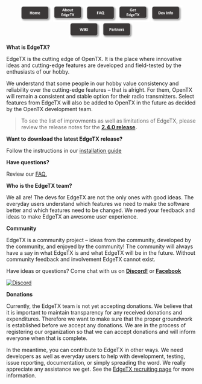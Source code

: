 <p align="center">
<a href="https://edgetx.org/index2"><img src="https://github.com/EdgeTX/edgetx.github.io/blob/master/images/home.png?raw=true" align="center" height="44" width="83"></a>
<a href="https://edgetx.org/index2"><img src="https://github.com/EdgeTX/edgetx.github.io/blob/master/images/about.png?raw=true" align="center" height="44" width="83"></a>
<a href="https://edgetx.org/index2"><img src="https://github.com/EdgeTX/edgetx.github.io/blob/master/images/faq.png?raw=true" align="center" height="44" width="83"></a>
<a href="https://edgetx.org/index2"><img src="https://github.com/EdgeTX/edgetx.github.io/blob/master/images/get.png?raw=true" align="center" height="44" width="83"></a>
<a href="https://edgetx.org/index2"><img src="https://github.com/EdgeTX/edgetx.github.io/blob/master/images/dev.png?raw=true" align="center" height="44" width="83"></a>
<a href="https://edgetx.org/index2"><img src="https://github.com/EdgeTX/edgetx.github.io/blob/master/images/wiki.png?raw=true" align="center" height="44" width="83"></a>
<a href="https://edgetx.org/index2"><img src="https://github.com/EdgeTX/edgetx.github.io/blob/master/images/partners.png?raw=true" align="center" height="44" width="83"></a>


  
**What is EdgeTX?**

EdgeTX is the cutting edge of OpenTX. It is the place where innovative ideas and cutting-edge features are developed and field-tested by the enthusiasts of our hobby.

We understand that some people in our hobby value consistency and reliability over the cutting-edge features – that is alright. For them, OpenTX will remain a consistent and stable option for their radio transmitters. Select features from EdgeTX will also be added to OpenTX in the future as decided by the OpenTX development team.

> To see the list of improvments as well as limitations of EdgeTX,
> please review the release notes for the **[2.4.0 release](https://github.com/EdgeTX/edgetx/releases/tag/v2.4.0).**

**Want to download the latest EdgeTX release?** 

Follow the instructions in our  [installation guide](https://github.com/EdgeTX/edgetx.github.io/wiki/EdgeTX-Installation-Guide)

**Have questions?** 

Review our [FAQ.](https://github.com/EdgeTX/edgetx.github.io/wiki/Frequently-Asked-Questions)


**Who is the EdgeTX team?**

We all are! The devs for EdgeTX are not the only ones with good ideas. The everyday users understand which features we need to make the software better and which features need to be changed. We need your feedback and ideas to make EdgeTX an awesome user experience.

**Community**

EdgeTX is a community project – ideas from the community, developed by the community, and enjoyed by the community! The community will always have a say in what EdgeTX is and what EdgeTX will be in the future. Without community feedback and involvement EdgeTX cannot exist.

Have ideas or questions? Come chat with us on **[Discord!](https://github.com/EdgeTX/edgetx.github.io/wiki/Community-Guidlines)** or **[Facebook](https://www.facebook.com/groups/edgetx)**

[![Discord](https://img.shields.io/discord/839849772864503828.svg?label=&logo=discord&logoColor=ffffff&color=7389D8&labelColor=6A7EC2)](https://github.com/EdgeTX/edgetx.github.io/wiki/Community-Guidlines)

**Donations**

Currently, the EdgeTX team is not yet accepting donations. We believe that it is important to maintain transparency for any received donations and expenditures.  Therefore we want to make sure that the proper groundwork is established before we accept any donations. We are in the process of registering our organization so that we can accept donations and will inform everyone when that is complete. 

In the meantime, you can contribute to EdgeTX in other ways. We need developers as well as everyday users to help with development, testing, issue reporting, documentation, or simply spreading the word. We really appreciate any assistance we get. See the [EdgeTX recruiting page](https://edgetx.org/recruiting) for more information.
